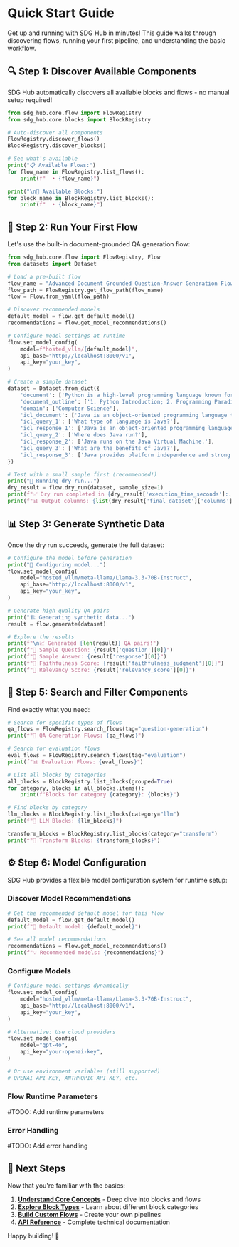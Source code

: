 # Quick Start Guide

Get up and running with SDG Hub in minutes! This guide walks through discovering flows, running your first pipeline, and understanding the basic workflow.

## 🔍 Step 1: Discover Available Components

SDG Hub automatically discovers all available blocks and flows - no manual setup required!

```python
from sdg_hub.core.flow import FlowRegistry
from sdg_hub.core.blocks import BlockRegistry

# Auto-discover all components
FlowRegistry.discover_flows()
BlockRegistry.discover_blocks()

# See what's available
print("📋 Available Flows:")
for flow_name in FlowRegistry.list_flows():
    print(f"  • {flow_name}")

print("\n🧱 Available Blocks:")
for block_name in BlockRegistry.list_blocks():
    print(f"  • {block_name}")
```

## 🚀 Step 2: Run Your First Flow

Let's use the built-in document-grounded QA generation flow:

```python
from sdg_hub.core.flow import FlowRegistry, Flow
from datasets import Dataset

# Load a pre-built flow
flow_name = "Advanced Document Grounded Question-Answer Generation Flow for Knowledge Tuning"
flow_path = FlowRegistry.get_flow_path(flow_name)
flow = Flow.from_yaml(flow_path)

# Discover recommended models
default_model = flow.get_default_model()
recommendations = flow.get_model_recommendations()

# Configure model settings at runtime
flow.set_model_config(
    model=f"hosted_vllm/{default_model}",
    api_base="http://localhost:8000/v1",
    api_key="your_key",
)

# Create a simple dataset
dataset = Dataset.from_dict({
    'document': ['Python is a high-level programming language known for its simplicity and readability. It supports multiple programming paradigms including procedural, object-oriented, and functional programming.'],
    'document_outline': ['1. Python Introduction; 2. Programming Paradigms; 3. Language Features'],
    'domain': ['Computer Science'],
    'icl_document': ['Java is an object-oriented programming language that runs on the Java Virtual Machine.'],
    'icl_query_1': ['What type of language is Java?'],
    'icl_response_1': ['Java is an object-oriented programming language.'],
    'icl_query_2': ['Where does Java run?'],
    'icl_response_2': ['Java runs on the Java Virtual Machine.'],
    'icl_query_3': ['What are the benefits of Java?'],
    'icl_response_3': ['Java provides platform independence and strong object-oriented features.']
})

# Test with a small sample first (recommended!)
print("🧪 Running dry run...")
dry_result = flow.dry_run(dataset, sample_size=1)
print(f"✅ Dry run completed in {dry_result['execution_time_seconds']:.2f}s")
print(f"📊 Output columns: {list(dry_result['final_dataset']['columns'])}")
```

## 📊 Step 3: Generate Synthetic Data

Once the dry run succeeds, generate the full dataset:

```python
# Configure the model before generation
print("🔧 Configuring model...")
flow.set_model_config(
    model="hosted_vllm/meta-llama/Llama-3.3-70B-Instruct",
    api_base="http://localhost:8000/v1",
    api_key="your_key",
)

# Generate high-quality QA pairs
print("🏗️ Generating synthetic data...")
result = flow.generate(dataset)

# Explore the results
print(f"\n📈 Generated {len(result)} QA pairs!")
print(f"📝 Sample Question: {result['question'][0]}")
print(f"💬 Sample Answer: {result['response'][0]}")
print(f"🎯 Faithfulness Score: {result['faithfulness_judgment'][0]}")
print(f"📏 Relevancy Score: {result['relevancy_score'][0]}")
```

## 🔧 Step 5: Search and Filter Components

Find exactly what you need:

```python
# Search for specific types of flows
qa_flows = FlowRegistry.search_flows(tag="question-generation")
print(f"🔎 QA Generation Flows: {qa_flows}")

# Search for evaluation flows  
eval_flows = FlowRegistry.search_flows(tag="evaluation")
print(f"📊 Evaluation Flows: {eval_flows}")

# List all blocks by categories
all_blocks = BlockRegistry.list_blocks(grouped=True)
for category, blocks in all_blocks.items():
    print(f"Blocks for category {category}: {blocks}")

# Find blocks by category
llm_blocks = BlockRegistry.list_blocks(category="llm")
print(f"🧠 LLM Blocks: {llm_blocks}")

transform_blocks = BlockRegistry.list_blocks(category="transform") 
print(f"🔄 Transform Blocks: {transform_blocks}")
```

## ⚙️ Step 6: Model Configuration

SDG Hub provides a flexible model configuration system for runtime setup:

### Discover Model Recommendations
```python
# Get the recommended default model for this flow
default_model = flow.get_default_model()
print(f"🎯 Default model: {default_model}")

# See all model recommendations
recommendations = flow.get_model_recommendations()
print(f"💡 Recommended models: {recommendations}")
```

### Configure Models
```python
# Configure model settings dynamically
flow.set_model_config(
    model="hosted_vllm/meta-llama/Llama-3.3-70B-Instruct",
    api_base="http://localhost:8000/v1",
    api_key="your_key",
)

# Alternative: Use cloud providers
flow.set_model_config(
    model="gpt-4o",
    api_key="your-openai-key",
)

# Or use environment variables (still supported)
# OPENAI_API_KEY, ANTHROPIC_API_KEY, etc.
```

### Flow Runtime Parameters
#TODO: Add runtime parameters


### Error Handling
#TODO: Add error handling


## 🚀 Next Steps

Now that you're familiar with the basics:

1. **[Understand Core Concepts](concepts.md)** - Deep dive into blocks and flows
2. **[Explore Block Types](blocks/overview.md)** - Learn about different block categories  
3. **[Build Custom Flows](flows/custom-flows.md)** - Create your own pipelines
4. **[API Reference](api-reference.md)** - Complete technical documentation

Happy building! 🎉